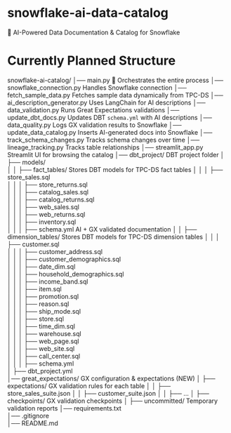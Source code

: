 # snowflake-ai-data-catalog
🚀 AI-Powered Data Documentation & Catalog for Snowflake
#
#
#
# Currently Planned Structure
snowflake-ai-catalog/
│── main.py                    🚀 Orchestrates the entire process
│── snowflake_connection.py     Handles Snowflake connection
│── fetch_sample_data.py        Fetches sample data dynamically from TPC-DS
│── ai_description_generator.py Uses LangChain for AI descriptions
│── data_validation.py          Runs Great Expectations validations
│── update_dbt_docs.py          Updates DBT `schema.yml` with AI descriptions
│── data_quality.py             Logs GX validation results to Snowflake
│── update_data_catalog.py      Inserts AI-generated docs into Snowflake
│── track_schema_changes.py     Tracks schema changes over time
│── lineage_tracking.py         Tracks table relationships
│── streamlit_app.py            Streamlit UI for browsing the catalog
│── dbt_project/                DBT project folder
│   ├── models/                 
│   │   ├── fact_tables/        Stores DBT models for TPC-DS fact tables
│   │   │   ├── store_sales.sql      
│   │   │   ├── store_returns.sql  
│   │   │   ├── catalog_sales.sql  
│   │   │   ├── catalog_returns.sql  
│   │   │   ├── web_sales.sql  
│   │   │   ├── web_returns.sql  
│   │   │   ├── inventory.sql  
│   │   │   ├── schema.yml       AI + GX validated documentation
│   │   ├── dimension_tables/    Stores DBT models for TPC-DS dimension tables
│   │   │   ├── customer.sql    
│   │   │   ├── customer_address.sql    
│   │   │   ├── customer_demographics.sql    
│   │   │   ├── date_dim.sql    
│   │   │   ├── household_demographics.sql    
│   │   │   ├── income_band.sql    
│   │   │   ├── item.sql    
│   │   │   ├── promotion.sql    
│   │   │   ├── reason.sql    
│   │   │   ├── ship_mode.sql    
│   │   │   ├── store.sql    
│   │   │   ├── time_dim.sql    
│   │   │   ├── warehouse.sql    
│   │   │   ├── web_page.sql    
│   │   │   ├── web_site.sql    
│   │   │   ├── call_center.sql    
│   │   │   ├── schema.yml       
│   ├── dbt_project.yml         
│── great_expectations/         GX configuration & expectations (NEW)
│   ├── expectations/           GX validation rules for each table
│   │   ├── store_sales_suite.json
│   │   ├── customer_suite.json
│   │   ├── ...
│   ├── checkpoints/            GX validation checkpoints
│   ├── uncommitted/            Temporary validation reports
│── requirements.txt            
│── .gitignore                  
│── README.md   